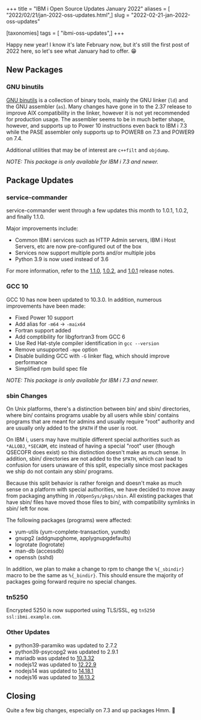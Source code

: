+++
title = "IBM i Open Source Updates January 2022"
aliases = [ "2022/02/21/jan-2022-oss-updates.html",]
slug = "2022-02-21-jan-2022-oss-updates"

[taxonomies]
tags = [ "ibmi-oss-updates",]
+++

Happy new year! I know it's late February now, but it's still the first post of
2022 here, so let's see what January had to offer. :grin:

<!-- more -->

## New Packages

### GNU binutils

[GNU binutils](https://www.gnu.org/software/binutils/) is a collection of
binary tools, mainly the GNU linker (`ld`) and the GNU assembler (`as`).  Many
changes have gone in to the 2.37 release to improve AIX compatibility in the
linker, however it is not yet recommended for production usage.  The assembler
seems to be in much better shape, however, and supports up to Power 10
instructions even back to IBM i 7.3 while the PASE assembler only supports
up to POWER8 on 7.3 and POWER9 on 7.4.

Additional utilities that may be of interest are `c++filt` and `objdump`.

*NOTE: This package is only available for IBM i 7.3 and newer.*

## Package Updates

### service-commander

service-commander went through a few updates this month to 1.0.1, 1.0.2, and
finally 1.1.0.

Major improvements include:
- Common IBM i services such as HTTP Admin servers, IBM i Host Servers, etc
  are now pre-configured out of the box
- Services now support multiple ports and/or multiple jobs
- Python 3.9 is now used instead of 3.6

For more information, refer to the
[1.1.0](https://github.com/ThePrez/ServiceCommander-IBMi/releases/tag/v1.1.0),
[1.0.2](https://github.com/ThePrez/ServiceCommander-IBMi/releases/tag/v1.0.2),
and
[1.0.1](https://github.com/ThePrez/ServiceCommander-IBMi/releases/tag/v1.0.1)
release notes.

### GCC 10

GCC 10 has now been updated to 10.3.0. In addition, numerous improvements have
been made:
- Fixed Power 10 support
- Add alias for `-m64` -> `-maix64`
- Fortran support added
- Add comptibility for libgfortran3 from GCC 6
- Use Red Hat-style compiler identification in `gcc --version`
- Remove unsupported `-mpe` option
- Disable building GCC with `-G` linker flag, which should improve performance
- Simplified rpm build spec file

*NOTE: This package is only available for IBM i 7.3 and newer.*

### sbin Changes

On Unix platforms, there's a distinction between bin/ and sbin/ directories,
where bin/ contains programs usable by all users while sbin/ contains programs
that are meant for admins and usually require "root" authority and are usually
only added to the `$PATH` if the user is root.

On IBM i, users may have multiple different special authorities such as
`*ALLOBJ`, `*SECADM`, etc instead of having a special "root" user (though
QSECOFR does exist) so this distinction doesn't make as much sense. In
addition, sbin/ directories are not added to the `$PATH`, which can lead to
confusion for users unaware of this split, especially since most packages we
ship do not contain any sbin/ programs.

Because this split behavior is rather foreign and doesn't make as much sense on
a platform with special authorities, we have decided to move away from
packaging anything in `/QOpenSys/pkgs/sbin`. All existing packages that have
sbin/ files have moved those files to bin/, with compatibility symlinks in
sbin/ left for now.

The following packages (programs) were affected:

- yum-utils (yum-complete-transaction, yumdb)
- gnupg2 (addgnupghome, applygnupgdefaults)
- logrotate (logrotate)
- man-db (accessdb)
- openssh (sshd)

In addition, we plan to make a change to rpm to change the `%{_sbindir}` macro to
be the same as `%{_bindir}`. This should ensure the majority of packages going
forward require no special changes.

### tn5250

Encrypted 5250 is now supported using TLS/SSL, eg `tn5250
ssl:ibmi.example.com`.

### Other Updates

- python39-paramiko was updated to 2.7.2
- python39-psycopg2 was updated to 2.9.1
- mariadb was updated to
  [10.3.32](https://mariadb.com/kb/en/mariadb-10332-release-notes/)
- nodejs12 was updated to [12.22.9](https://nodejs.org/en/blog/release/v12.22.9/)
- nodejs14 was updated to [14.18.1](https://nodejs.org/en/blog/release/v14.18.1/)
- nodejs16 was updated to [16.13.2](https://nodejs.org/en/blog/release/v16.13.2/)

## Closing

Quite a few big changes, especially on 7.3 and up packages Hmm. :thinking:

